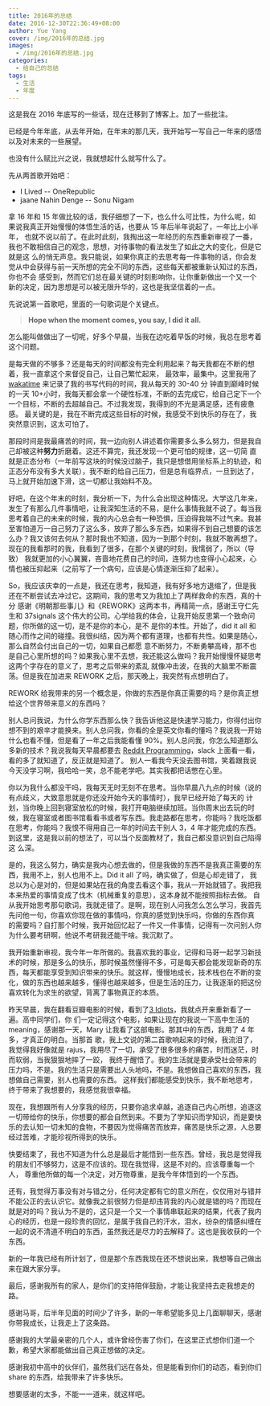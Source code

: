 ```yaml
---
title: 2016年的总结
date: 2016-12-30T22:36:49+08:00
author: Yue Yang
cover: /img/2016年的总结.jpg
images:
  - /img/2016年的总结.jpg
categories:
  - 给自己的总结
tags:
  - 生活
  - 年度
---
```


这是我在 2016 年底写的一些话，现在迁移到了博客上。加了一些批注。

<!--more-->

已经是今年年底，从去年开始，在年末的那几天，我开始写一写自己一年来的感悟以及对未来的一些展望。

也没有什么赋比兴之说，我就想起什么就写什么了。

先从两首歌开始吧：

- I Lived -- OneRepublic
- jaane Nahin Denge -- Sonu Nigam

拿 16 年和 15 年做比较的话，我仔细想了一下，也么什么可比性，为什么呢，如果说我真正开始慢慢的体悟生活的话，也要从 15 年后半年说起了，一年比上小半年，
也就不说以前了。在此时此刻，我掏出这一年经历的东西重新审视了一番，我也不敢相信自己的观念，思想，对待事物的看法发生了如此之大的变化，但是它就是这
么的悄无声息。我只能说，如果你真正的去思考每一件事物的话，你会发觉从中会获得与前一天所想的完全不同的东西，这些每天都被重新认知过的东西，你也不会
感受到，然而它们总在最关键的时刻影响你，让你重新做出一个又一个新的决定，因为思想是可以被无限升华的，这也是我坚信着的一点。

先说说第一首歌吧，里面的一句歌词是个关键点。

> **Hope when the moment comes, you say, I did it all.**

怎么能叫做做出了一切呢，好多个早晨，当我在边吃着早饭的时候，我总在思考着这个问题。

是每天做的不够多？还是每天的时间都没有完全利用起来？每天我都在不断的想着，我一直拿这个来督促自己，让自己繁忙起来，
最效率，最集中。这里我用了 <a href="https://wakatime.com" target="_blank">wakatime</a> 来记录了我的书写代码的时间，我从每天的 30-40 分
钟直到巅峰时候的一天 10+小时，我每天都会拿一个硬性标准，不断的去完成它，给自己定下一个一个目标，不断的去超越自己。不过我发现，我得到的不光是满足感，还有疲惫感。
最关键的是，我在不断完成这些目标的时候，我感受不到快乐的存在了，我突然意识到，这太可怕了。

那段时间是我最痛苦的时间，我一边向别人讲述着你需要多么多么努力，但是我自己却被这种**努力**折磨着。这还不算完，我还发现一个更可怕的规律，这一切简
直就是正态分布（一年前写这块的时候没过脑子，我只是想借用坐标系上的轨迹，和正态分布没有多大关联），我不断的给自己压力，但是总有临界点，一旦到达了，
马上就开始加速下滑，这一切都让我始料不及。

好吧，在这个年末的时刻，我分析一下，为什么会出现这种情况。大学这几年来，发生了有那么几件事情吧，让我深知生活的不易，是什么事情我就不说了。每当我
思考着自己的未来的时候，我的内心总会有一种恐惧，压迫得我喘不过气来。我甚至害怕道万一自己努力了这么多，放弃了那么多东西，如果得不到自己想要的该怎
么办？我又该何去何从？那时我也不知道，因为一到那个时刻，我就不敢再想了。现在的我看那时的我，我看到了很多，在那个关键的时刻，我懦弱了，所以（导致）
我就更加的小心翼翼，吝啬地花费自己的时间，连努力也变得小心起来，心情也被压抑起来（之前写了一个病句，应该是心情逐渐压抑了起来）。

So，我应该庆幸的一点是，我还在思考，我知道，我有好多地方退缩了，但是我还在不断尝试去冲过它。这期间，我的思考又为我加上了两样救命的东西，真的十分
感谢《明朝那些事儿》和《REWORK》这两本书，再精简一点，感谢王守仁先生和 37signals 这个伟大的公司。心学给我的体会，让我开始反思第一个致命问题，你所做的这一切，是不是你的本心，是不
是你的本性。开始了，did it all 和随心而作之间的碰撞。我很纠结，因为两个都有道理，也都有共性。如果是随心，那么自然会付出自己的一切，如果自己都愿
意不断努力，不断勇攀高峰，那不也是自己心里所想的吗？如果我心里不去想，我还能这么做吗？我开始慢慢怀疑思考这两个字存在的意义了，思考之后带来的紊乱
就像冲击波，在我的大脑里不断震荡。但是我在加进来 REWORK 之后，那天晚上，我突然有点想明白了。

REWORK 给我带来的另一个概念是，你做的东西是你真正需要的吗？是你真正想给这个世界带来意义的东西吗？

别人总问我说，为什么你学东西那么快？我告诉他这是快速学习能力，你得付出你想不到的艰辛才能换来。别人总问我，你看的全是英文你看的懂吗？我说我一开始
什么也看不懂，但是看了一年之后我能看懂 90%。别人总问我，你怎么知道那么多新的技术？我说我每天早晨都要去
<a href="https://www.reddit.com/r/programming/" target="_blank">Reddit Programming</a>，slack 上面看一看，看的多了就知道了，反正就是知道了。
别人一看我今天没去图书馆，笑着跟我说今天没学习啊，我哈哈一笑，总不能老学吧。其实我都把话憋在心里。

你以为我什么都没干吗，我每天无时无刻不在思考。当你早晨八九点的时候（说的有点歧义，大致意思就是你还没开始今天的事情时），我早已经开始了每天的
计划，当你晚上回到寝室放松的时候，我打开电脑继续加班。当你周末出去玩的时候，我在寝室或者图书馆看看书或者写东西。我走路都在思考，你能吗？我吃饭都
在思考，你能吗？我恨不得用自己一年的时间去干别人 3，4 年才能完成的东西。到这里，这是我以前的想法了，可以当个反面教材了，我自己都没意识到自己陷得这
么深。

是的，我这么努力，确实是我内心想去做的，但是我做的东西不是我真正需要的东西，我用不上，别人也用不上。Did it all 了吗，确实做了，但是心却走错了，
我总以为心是对的，但是如果站在我的角度去看这个事，我从一开始就错了。我把我本来热爱的事情变成了伐木（机械重复的意思），这本身就不能按照指标去做。
自从我开始思考那句歌词，我就走错了。是啊，现在别人问我怎么怎么学习，我首先先问他一句，你喜欢你现在做的事情吗，你真的感觉到快乐吗，你做的东西你真
的需要吗？自打那个时候，我开始回忆起了一件又一件事情，记得有一次问别人你为什么要考研啊，他说不考研我还能干啥。我沉默了。

我开始重新审视，我今年一年所做的。我喜欢我的事业，记得和马哥一起学习新技术的时候，那是多么的快乐，那时候虽然懂得不多，可是每天都会能发现新奇的东
西，每天都能享受到知识带来的快乐。就这样，慢慢地成长，技术栈也在不断的变化，做的东西也越来越多，懂得也越来越多，但是生活的压力，让我逐渐的把这份
喜欢转化为求生的欲望，背离了事物真正的本质。

昨天早晨，我在翻看豆瓣电影的时候，看到了<a href="https://movie.douban.com/subject/3793023/" target="_blank">3 Idiots</a>，我就点开来重新看了一遍。高中同学们，你
们一定记得这个电影，如果让现在的我说一下高中生活的 meaning，感谢那一天，Mary 让我看了这部电影。那其中的东西，我用了 4 年多，才真正的明白。当那首
歌，我上文说的第二首歌响起来的时候，我流泪了，我觉得我好像就是 rajus，我用尽了一切，承受了很多很多的痛苦，时而迷茫，时而软弱，当我狠狠地摔了一跤，
我终于醒悟了。我的生活就是要承受社会带来的压力吗，不是。我的生活只是需要出人头地吗，不是。我想做自己喜欢的东西，我想做自己需要，别人也需要的东西。
这样我们都能感受到快乐，我不断地思考，终于带来了我想要的，我感觉我很幸福。

现在，我想跟所有人分享我的经历，只要你追求卓越，追逐自己内心所想，追逐这一切带给你的快乐，你想要的都会自然到来。不要为了学知识而学知识，而是要快
乐的去认知一切未知的食物，不要因为觉得痛苦而放弃，痛苦是快乐之源，人总要经过苦难，才能珍视所得到的快乐。

快要结束了，我也不知道为什么总是最后才能悟到一些东西。曾经，我总是觉得我的朋友们不够努力，这是不应该的。现在我觉得，这是不对的。应该尊重每一个人，
尊重他所做的每一个决定，对万物尊重，是我今年体悟到的一个东西。

还有，我觉得万事没有对与错之分，任何决定都有它的意义所在，仅仅用对与错并不能公正的去认识它。就像我之前很努力但是却违背我的内心就是错的吗？而现在
就是对的吗？我认为不是的，这只是一个又一个事情串联起来的结果，代表了我内心的经历，也是一段珍贵的回忆，是属于我自己的汗水，泪水，纷杂的情感纠缠在
一起的说不清道不明白的东西，虽然我还是尽力的去解释了。这也是我收获的一个东西。

新的一年我已经有所计划了，但是那个东西我现在还不想说出来，我想等自己做出来在跟大家分享。

最后，感谢我所有的家人，是你们的支持陪伴鼓励，才能让我坚持去走我想走的路。

感谢马哥，后半年见面的时间少了许多，新的一年希望能多见上几面聊聊天，感谢你带我成长，让我走上了这条路。

感谢我的大学最亲密的几个人，或许曾经伤害了你们，在这里正式想你们道一个歉，希望大家都能做出自己真正想做的决定。

感谢我初中高中的伙伴们，虽然我们远在各处，但是能看到你们的动态，看到你们 share 的东西，给我带来了许多快乐。

想要感谢的太多，不能一一道来，就这样吧。